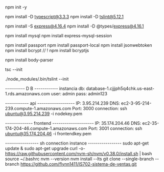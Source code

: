 npm init -y

npm install -D typescript@3.3.3 npm install -D tslint@5.12.1

npm install -S express@4.16.4 npm install -D @types/express@4.16.1

npm install mysql npm install express-mysql-session

npm install passport npm install passport-local npm install jsonwebtoken npm install bcrypt // ! npm install bcryptjs

npm install body-parser

tsc --init

./node_modules/.bin/tslint --init



---------- D B ------------
instancia db: database-1.cjjjph5q4chk.us-east-1.rds.amazonaws.com
user: admin
pass: admin123

------------ api -------------------
IP: 3.95.214.239
DNS: ec2-3-95-214-239.compute-1.amazonaws.com
Port: 3000
connection: ssh ubuntu@3.95.214.239 -i nodekey.pem

-------------- frontend ---------------------
IP: 35.174.204.46
DNS: ec2-35-174-204-46.compute-1.amazonaws.com
Port: 3001
connection: ssh ubuntu@35.174.204.46 -i frontendkey.pem

----------------- sh connection instance -----------------
sudo apt-get update & sudo apt-get upgrade
curl -o- https://raw.githubusercontent.com/nvm-sh/nvm/v0.38.0/install.sh | bash
source ~/.bashrc
nvm --version
nvm install --lts
git clone --single-branch --branch <branchname> https://github.com/flynn1411/IS702-sistema-de-ventas.git